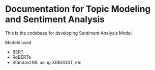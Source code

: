 # Documentation for Topic Modeling and Sentiment Analysis


This is the codebase for developing Sentiment Analysis Model.

Models used
- BERT
- RoBERTa
- Standard ML using XGBOOST, etc
